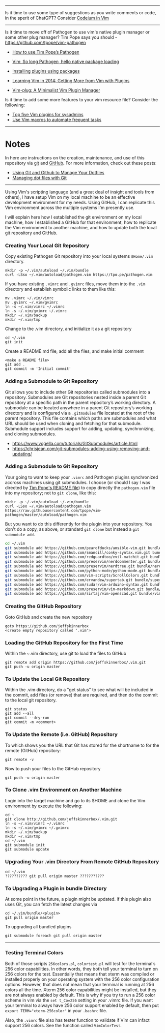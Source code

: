 <!--
Maintainer:   jeffskinnerbox@yahoo.com / www.jeffskinnerbox.me
Version:      1.2.0
-->

----

Is it time to use some type of suggestions as you write comments or code, in the sperit of ChatGPT?
Consider [Codeium in Vim](https://codeium.com/vim_tutorial)

----

Is it time to move off of Pathogen to use vim's native plugin manager or some other plug manager?
Tim Pope says you should - <https://github.com/tpope/vim-pathogen>

* [How to use Tim Pope’s Pathogen](https://gist.github.com/romainl/9970697)
* [Vim: So long Pathogen, hello native package loading](https://shapeshed.com/vim-packages/)
* [Installing plugins using packages](http://vimcasts.org/episodes/packages/)

* [Learning Vim in 2014: Getting More from Vim with Plugins](https://benmccormick.org/2014/07/21/learning-vim-in-2014-getting-more-from-vim-with-plugins)
* [Vim-plug: A Minimalist Vim Plugin Manager](https://www.ostechnix.com/vim-plug-a-minimalist-vim-plugin-manager/)

Is it time to add some more features to your vim resource file?
Consider the following:

* [Top five Vim plugins for sysadmins](https://www.redhat.com/sysadmin/five-vim-plugins)
* [Use Vim macros to automate frequent tasks](https://www.redhat.com/sysadmin/use-vim-macros)

----

# Notes
In here are instructions on the creation, maintenance, and use of this repository
via [git][01] and [GitHub][02].  For more information, check out these posts:

* [Using Git and Github to Manage Your Dotfiles][03]
* [Managing dot files with Git][04]

----

Using Vim's scripting language (and a great deal of insight and tools from others),
I have setup Vim on my local machine to be an effective development environment
for my needs.  Using GitHub, I can replicate this Vim environment across the
multiple systems I'm presently use.

I will explain here how I established the git environment on my local machine,
how I established a GitHub for that environment, how to replicate the Vim environment
to another machine, and how to update both the local git repository and GitHub.

### Creating Your Local Git Repository
Copy existing Pathogen Git repository into your local systems `$Home/.vim` directory.

    mkdir -p ~/.vim/autoload ~/.vim/bundle
    curl -LSso ~/.vim/autoload/pathogen.vim https://tpo.pe/pathogen.vim

If you have existing `.vimrc` and `.gvimrc` files, move them into the `.vim` directory
and establish symbolic links to them like this:

    mv .vimrc ~/.vim/vimrc
    mv .gvimrc ~/.vim/gvimrc
    ln -s ~/.vim/vimrc ~/.vimrc
    ln -s ~/.vim/gvimrc ~/.vimrc
    mkdir ~/.vim/backup
    mkdir ~/.vim/tmp

Change to the .vim directory, and initialize it as a git repository

    cd ~/.vim
    git init

Create a README.md file, add all the files, and make initial comment

    <make a README file>
    git add .
    git commit -m 'Initial commit'

### Adding a Submodule to Git Repository
Git allows you to include other Git repositories called submodules into a repository.
Submodules are Git repositories nested inside a parent Git repository
at a specific path in the parent repository’s working directory.
A submodule can be located anywhere in a parent Git repository’s working directory
and is configured via a `.gitmodules` file located at the root of the parent repository.
This file contains which paths are submodules and what URL
should be used when cloning and fetching for that submodule.
Submodule support includes support for adding, updating, synchronizing, and cloning submodules.

* <https://www.vogella.com/tutorials/GitSubmodules/article.html>
* <https://chrisjean.com/git-submodules-adding-using-removing-and-updating/>


### Adding a Submodule to Git Repository
Your going to want to keep your `.vimrc` and Pathogen plugins synchronized
accross machines using git submodules.
I choose (or should I say I was directed by [Tim Pope's README file][05])
to copy directly the `pathogen.vim` file into my repository; not to `git clone`, like this:

    mkdir -p ~/.vim/autoload ~/.vim/bundle
    curl -LSso ~/.vim/autoload/pathogen.vim https://raw.githubusercontent.com/tpope/vim-pathogen/master/autoload/pathogen.vim

But you want to do this differently for the plugin into your repository.
You don't do a copy, as above, or standard `git clone` but instead a `git submodule add`.

```bash
cd ~/.vim
git submodule add https://github.com/pearofducks/ansible-vim.git bundle/ansible-vim
git submodule add https://github.com/smancill/conky-syntax.vim.git bundle/conky-syntax.vim
git submodule add https://github.com/redguardtoo/evil-matchit.git bundle/matchit
git submodule add https://github.com/preservim/nerdcommenter.git bundle/nerdcommenter
git submodule add https://github.com/preservim/nerdtree.git bundle/nerdtree
git submodule add https://github.com/python-mode/python-mode.git bundle/python-mode
git submodule add https://github.com/vim-scripts/ScrollColors.git bundle/ScrollColors
git submodule add https://github.com/ervandew/supertab.git bundle/supertab
git submodule add https://github.com/sudar/vim-arduino-syntax.git bundle/vim-arduino-syntax
git submodule add https://github.com/preservim/vim-markdown.git bundle/vim-markdown
git submodule add https://github.com/sirtaj/vim-openscad.git bundle/vim-openscad
```

### Creating the GitHub Repository
Goto GitHub and create the new repository

    goto https://github.com/jeffskinnerbox
    <create empty repository called '.vim'>

### Loading the GitHub Repository for the First Time
Within the ~.vim directory, use git to load the files to GitHub

    git remote add origin https://github.com/jeffskinnerbox/.vim.git
    git push -u origin master

### To Update the Local Git Repository
Within the .vim directory, do a "get status" to see what will be included in the commit,
add files (or remove) that are required, and then do the commit to the local git repository.

    git status
    git add --all
    git commit --dry-run
    git commit -m <comment>

### To Update the Remote (i.e. GitHub) Repository
To which shows you the URL that Git has stored for the shortname to for
the remote (GitHub) repository:

    git remote -v

Now to push your files to the GitHub repository

    git push -u origin master

### To Clone .vim Environment on Another Machine
Login into the target machine and go to its $HOME
and clone the Vim environment by execute the following:

    cd ~
    git clone http://github.com/jeffskinnerbox/.vim.git
    ln -s ~/.vim/vimrc ~/.vimrc
    ln -s ~/.vim/gvimrc ~/.gvimrc
    mkdir ~/.vim/backup
    mkdir ~/.vim/tmp
    cd ~/.vim
    git submodule init
    git submodule update

### Upgrading Your .vim Directory From Remote GitHub Repository

    cd ~/.vim
    ?????????? git pull origin master ???????????

### To Upgrading a Plugin in bundle Directory
At some point in the future, a plugin might be updated. If this plugin
also uses Git, you can fetch the latest changes via

    cd ~/.vim/bundle/<plugin>
    git pull origin master

To upgrading all bundled plugins

    git submodule foreach git pull origin master

----

### Testing Terminal Colors
Both of those scripts
`256colors.pl`, `colortest.pl`
will test for the terminal’s 256 color capabilities.
In other words, they both tell your terminal to turn on 256 colors for the test.
Essentially that means that xterm was compiled or installed properly
on your operating system with the 256 color configuration options.
However, that does not mean that your terminal is running at 256 colors all the time.
Xterm 256 color capabilities might be installed,
but they are not always enabled by default.
This is why if you try to run a 256 color scheme in vim via the `set t_Co=256` setting
in your .vimrc file.
If you want your terminal to always have 256 color support enabled by default,
then put `export TERM="xterm-256color"` in your `.bashrc` file.

Also, the `.vimrc` file also has tester function to validate if Vim
can infact support 256 colors.
See the function called `VimColorTest`.



[01]:http://git-scm.com/
[02]:https://github.com/
[03]:http://blog.smalleycreative.com/tutorials/using-git-and-github-to-manage-your-dotfiles/
[04]:http://blog.sanctum.geek.nz/managing-dot-files-with-git/
[05]:https://github.com/tpope/vim-pathogen
